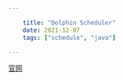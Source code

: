 ```yaml
---

    title: "Dolphin Scheduler"
    date: 2021-12-07
    tags: ["schedule", "java"]

---
```


[官网](https://dolphinscheduler.apache.org/en-us/index.html)